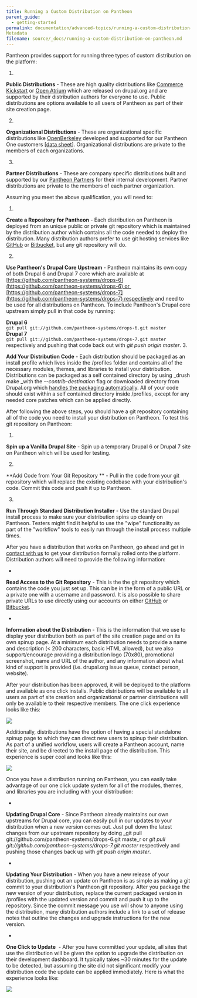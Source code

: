 ```yaml
---
title: Running a Custom Distribution on Pantheon
parent_guide:
  - getting-started
permalink: documentation/advanced-topics/running-a-custom-distribution-on-pantheon/
Metadata
filename: source/_docs/running-a-custom-distribution-on-pantheon.md
---
```


Pantheon provides support for running three types of custom distribution on the platform:

1. 

**Public Distributions** - These are high quality distributions like [Commerce Kickstart](http://drupal.org/project/commerce_kickstart) or [Open Atrium](http://drupal.org/project/openatrium) which are released on drupal.org and are supported by their distribution authors for everyone to use. Public distributions are options available to all users of Pantheon as part of their site creation page.

2. 

**Organizational Distributions** - These are organizational specific distributions like [OpenBerkeley](http://vcaf.berkeley.edu/initiatives/vcio-projects/open-berkeley) developed and supported for our Pantheon One customers [[data sheet](https://www.getpantheon.com/sites/default/files/Zeus%20Plan%20Datasheet.pdf)]. Organizational distributions are private to the members of each organizations.

3. 

**Partner Distributions** - These are company specific distributions built and supported by our [Pantheon Partners](https://www.getpantheon.com/partners/program) for their internal development. Partner distributions are private to the members of each partner organization.

Assuming you meet the above qualification, you will need to:

1. 

**Create a Repository for Pantheon** - Each distribution on Pantheon is deployed from an unique public or private git repository which is maintained by the distribution author which contains all the code needed to deploy the distribution. Many distribution authors prefer to use git hosting services like [GitHub](https://github.com/) or [Bitbucket](https://bitbucket.org/), but any git repository will do.

2. 

**Use Pantheon's Drupal Core Upstream** - Pantheon maintains its own copy of both Drupal 6 and Drupal 7 core which are available at [https://github.com/pantheon-systems/drops-6](https://github.com/pantheon-systems/drops-6) or  [https://github.com/pantheon-systems/drops-7](https://github.com/pantheon-systems/drops-7) respectively and need to be used for all distributions on Pantheon. To include Pantheon's Drupal core upstream simply pull in that code by running:

  
  
**Drupal 6**  
`git pull git://github.com/pantheon-systems/drops-6.git master`  
**Drupal 7**  
`git pull git://github.com/pantheon-systems/drops-7.git master` respectively and pushing that code back out with _git push origin master_.
3. 

**Add Your Distribution Code** - Each distribution should be packaged as an install profile which lives inside the /profiles folder and contains all of the necessary modules, themes, and libraries to install your distribution. Distributions can be packaged as a self contained directory by using _drush make _with the _--contrib-destination_ flag or downloaded directory from Drupal.org which [handles the packaging automatically](http://drupal.org/developing/distributions/drupalorg). All of your code should exist within a self contained directory inside /profiles, except for any needed core patches which can be applied directly.

​After following the above steps, you should have a git repository containing all of the code you need to install your distribution on Pantheon. To test this git repository on Pantheon:

1. 

**Spin up a Vanilla Drupal Site** - Spin up a temporary Drupal 6 or Drupal 7 site on Pantheon which will be used for testing.

2. 

**Add Code from Your Git Repository ** - Pull in the code from your git repository which will replace the existing codebase with your distribution's code. Commit this code and push it up to Pantheon.

3. 

**Run Through Standard Distribution Installer** - Use the standard Drupal install process to make sure your distribution spins up cleanly on Pantheon. Testers might find it helpful to use the "wipe" functionality as part of the "workflow" tools to easily run through the install process multiple times. 

After you have a distribution that works on Pantheon, go ahead and get in [contact with us](https://www.getpantheon.com/contact) to get your distribution formally rolled onto the platform. Distribution authors will need to provide the following information:

- 

**Read Access to the Git Repository** - This is the the git repository which contains the code you just set up. This can be in the form of a public URL or a private one with a username and password. It is also possible to share private URLs to use directly using our accounts on either [GitHub](http://github.com/gf-pantheon) or [Bitbucket](https://bitbucket.org/pantheon_distributions). 

- 

**Information about the Distribution** - This is the information that we use to display your distribution both as part of the site creation page and on its own spinup page. At a minimum each distribution needs to provide a name and description (< 200 characters, basic HTML allowed), but we also support/encourage providing a distribution logo (70x80), promotional screenshot, name and URL of the author, and any information about what kind of support is provided (i.e. drupal.org issue queue, contact person, website).

After your distribution has been approved, it will be deployed to the platform and available as one click installs. Public distributions will be available to all users as part of site creation and organizational or partner distributions will only be available to their respective members. The one click experience looks like this:

![](https://pantheon-systems.desk.com/customer/portal/attachments/150755)

Additionally, distributions have the option of having a special standalone spinup page to which they can direct new users to spinup their distribution. As part of a unified workflow, users will create a Pantheon account, name their site, and be directed to the install page of the distribution. This experience is super cool and looks like this:

![](https://pantheon-systems.desk.com/customer/portal/attachments/150737)

Once you have a distribution running on Pantheon, you can easily take advantage of our one click update system for all of the modules, themes, and libraries you are including with your distribution:

- 

**Updating Drupal Core** - Since Pantheon already maintains our own upstreams for Drupal core, you can easily pull in our updates to your distribution when a new version comes out. Just pull down the latest changes from our upstream repository by doing _git pull git://github.com/pantheon-systems/drops-6.git maste_r or _git pull git://github.com/pantheon-systems/drops-7.git master_ respectively and pushing those changes back up with _git push origin master_.

- 

**Updating Your Distribution** - When you have a new release of your distribution, pushing out an update on Pantheon is as simple as making a git commit to your distribution's Pantheon git repository. After you package the new version of your distribution, replace the current packaged version in /profiles with the updated version and commit and push it up to the repository. Since the commit message you use will show to anyone using the distribution, many distribution authors include a link to a set of release notes that outline the changes and upgrade instructions for the new version.

- 

**One Click to Update**  - After you have committed your update, all sites that use the distribution will be given the option to upgrade the distribution on their development dashboard. It typically takes ~30 minutes for the update to be detected, but assuming the site did not significant modify your distribution code the update can be applied immediately. Here is what the experience looks like:

![](https://pantheon-systems.desk.com/customer/portal/attachments/150756)


